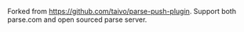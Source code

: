 Forked from https://github.com/taivo/parse-push-plugin. Support both parse.com and open sourced parse server.